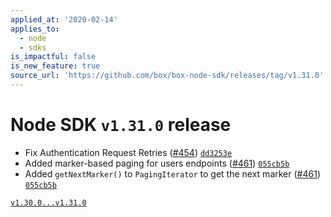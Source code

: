 ```yaml
---
applied_at: '2020-02-14'
applies_to:
  - node
  - sdks
is_impactful: false
is_new_feature: true
source_url: 'https://github.com/box/box-node-sdk/releases/tag/v1.31.0'
---
```


# Node SDK `v1.31.0` release

- Fix Authentication Request Retries ([#454](https://github.com/box/box-node-sdk/pull/454)) [`dd3253e`](https://github.com/box/box-node-sdk/commit/dd3253e)
- Added marker-based paging for users endpoints ([#461](https://github.com/box/box-node-sdk/pull/461)) [`055cb5b`](https://github.com/box/box-node-sdk/commit/055cb5b)
- Added `getNextMarker()` to `PagingIterator` to get the next marker ([#461](https://github.com/box/box-node-sdk/pull/461)) [`055cb5b`](https://github.com/box/box-node-sdk/commit/055cb5b)

[`v1.30.0...v1.31.0`](https://github.com/box/box-node-sdk/compare/`v1.30.0...v1.31.0`)